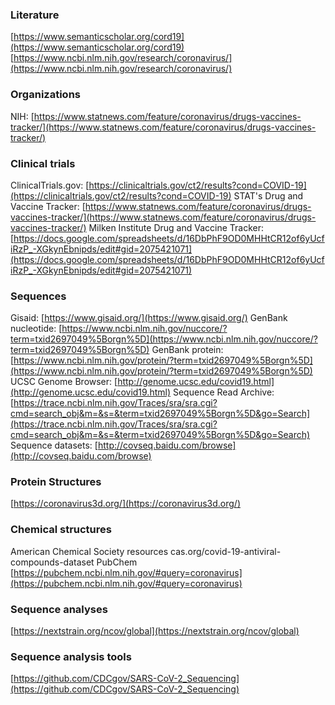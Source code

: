 
### Literature
[https://www.semanticscholar.org/cord19](https://www.semanticscholar.org/cord19)
[https://www.ncbi.nlm.nih.gov/research/coronavirus/](https://www.ncbi.nlm.nih.gov/research/coronavirus/)

### Organizations
NIH:
[https://www.statnews.com/feature/coronavirus/drugs-vaccines-tracker/](https://www.statnews.com/feature/coronavirus/drugs-vaccines-tracker/)

### Clinical trials
ClinicalTrials.gov:
[https://clinicaltrials.gov/ct2/results?cond=COVID-19](https://clinicaltrials.gov/ct2/results?cond=COVID-19)
STAT's Drug and Vaccine Tracker:
[https://www.statnews.com/feature/coronavirus/drugs-vaccines-tracker/](https://www.statnews.com/feature/coronavirus/drugs-vaccines-tracker/)
Milken Institute Drug and Vaccine Tracker:
[https://docs.google.com/spreadsheets/d/16DbPhF9OD0MHHtCR12of6yUcfiRzP_-XGkynEbnipds/edit#gid=2075421071](https://docs.google.com/spreadsheets/d/16DbPhF9OD0MHHtCR12of6yUcfiRzP_-XGkynEbnipds/edit#gid=2075421071)

### Sequences
Gisaid: [https://www.gisaid.org/](https://www.gisaid.org/)
 GenBank nucleotide: [https://www.ncbi.nlm.nih.gov/nuccore/?term=txid2697049%5Borgn%5D](https://www.ncbi.nlm.nih.gov/nuccore/?term=txid2697049%5Borgn%5D)
 GenBank protein:
[https://www.ncbi.nlm.nih.gov/protein/?term=txid2697049%5Borgn%5D](https://www.ncbi.nlm.nih.gov/protein/?term=txid2697049%5Borgn%5D)
UCSC Genome Browser:
[http://genome.ucsc.edu/covid19.html](http://genome.ucsc.edu/covid19.html)
Sequence Read Archive:
[https://trace.ncbi.nlm.nih.gov/Traces/sra/sra.cgi?cmd=search_obj&m=&s=&term=txid2697049%5Borgn%5D&go=Search](https://trace.ncbi.nlm.nih.gov/Traces/sra/sra.cgi?cmd=search_obj&m=&s=&term=txid2697049%5Borgn%5D&go=Search)
Sequence datasets:
[http://covseq.baidu.com/browse](http://covseq.baidu.com/browse)

### Protein Structures
[https://coronavirus3d.org/](https://coronavirus3d.org/)

### Chemical structures
American Chemical Society resources
cas.org/covid-19-antiviral-compounds-dataset
PubChem
[https://pubchem.ncbi.nlm.nih.gov/#query=coronavirus](https://pubchem.ncbi.nlm.nih.gov/#query=coronavirus)

### Sequence analyses
[https://nextstrain.org/ncov/global](https://nextstrain.org/ncov/global)

### Sequence analysis tools
[https://github.com/CDCgov/SARS-CoV-2_Sequencing](https://github.com/CDCgov/SARS-CoV-2_Sequencing)



<!--stackedit_data:
eyJoaXN0b3J5IjpbLTEzNjQzNDg2OTcsLTQ4NTMzNTk5LC0xMT
YzOTMzMTU2LC02ODQ4OTk1MDcsNzMwOTk4MTE2XX0=
-->